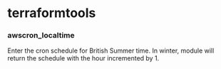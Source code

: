 # terraformtools

### awscron_localtime

Enter the cron schedule for British Summer time. In winter, module will return the schedule with the hour incremented by 1.
